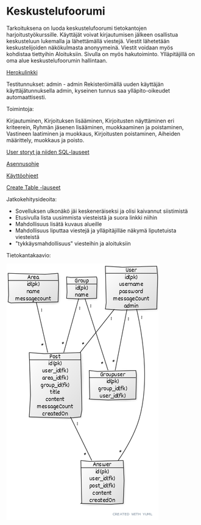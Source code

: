 # Keskustelufoorumi

Tarkoituksena on luoda keskustelufoorumi tietokantojen harjoitustyökurssille. Käyttäjät voivat kirjautumisen jälkeen osallistua keskusteluun lukemalla ja lähettämällä viestejä. Viestit lähetetään keskustelijoiden näkökulmasta anonyymeinä. Viestit voidaan myös kohdistaa tiettyihin Aloituksiin. Sivulla on myös hakutoiminto. Ylläpitäjillä on oma alue keskustelufoorumin hallintaan.

[Herokulinkki](https://cryptic-temple-28944.herokuapp.com/login "cryptic-temple-28944.herokuapp.com")

Testitunnukset:
admin - admin
Rekisteröimällä uuden käyttäjän käyttäjätunnuksella admin, kyseinen tunnus saa ylläpito-oikeudet automaattisesti.

Toimintoja:

Kirjautuminen, Kirjoituksen lisääminen, Kirjoitusten näyttäminen eri kriteerein, Ryhmän jäsenen lisääminen, muokkaaminen ja poistaminen, Vastineen laatiminen ja muokkaus, Kirjoitusten poistaminen, Aiheiden määrittely, muokkaus ja poisto.

[User storyt ja niiden SQL-lauseet](../master/Dokumentaatio/UserStoryt.md)

[Asennusohje](../master/Dokumentaatio/Asennusohje.md)

[Käyttöohjeet](../master/Dokumentaatio/Käyttöohjeet.md)

[Create Table -lauseet](../master/Dokumentaatio/CreateTable-Lauseet.md)


Jatkokehitysideoita:
 - Sovelluksen ulkonäkö jäi keskeneräiseksi ja olisi kaivannut siistimistä
 - Etusivulla lista uusimmista viesteistä ja suora linkki niihin
 - Mahdollisuus lisätä kuvaus alueille
 - Mahdollisuus liputtaa viestejä ja ylläpitäjilläe näkymä liputetuista viesteistä
 - "tykkäysmahdollisuus" viesteihin ja aloituksiin


Tietokantakaavio:


![alt text](https://github.com/Meemeimei/Keskustelufoorumi/blob/master/Dokumentaatio/0e73f6ec.png)
